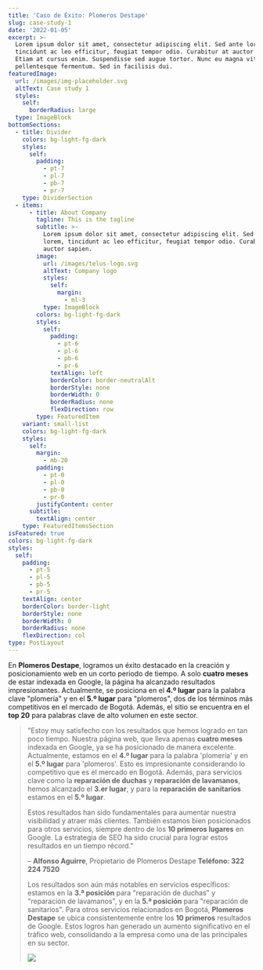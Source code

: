 ```yaml
---
title: 'Caso de Éxito: Plomeros Destape'
slug: case-study-1
date: '2022-01-05'
excerpt: >-
  Lorem ipsum dolor sit amet, consectetur adipiscing elit. Sed ante lorem,
  tincidunt ac leo efficitur, feugiat tempor odio. Curabitur at auctor sapien.
  Etiam at cursus enim. Suspendisse sed augue tortor. Nunc eu magna vitae lorem
  pellentesque fermentum. Sed in facilisis dui.
featuredImage:
  url: /images/img-placeholder.svg
  altText: Case study 1
  styles:
    self:
      borderRadius: large
  type: ImageBlock
bottomSections:
  - title: Divider
    colors: bg-light-fg-dark
    styles:
      self:
        padding:
          - pt-7
          - pl-7
          - pb-7
          - pr-7
    type: DividerSection
  - items:
      - title: About Company
        tagline: This is the tagline
        subtitle: >-
          Lorem ipsum dolor sit amet, consectetur adipiscing elit. Sed ante
          lorem, tincidunt ac leo efficitur, feugiat tempor odio. Curabitur at
          auctor sapien.
        image:
          url: /images/telus-logo.svg
          altText: Company logo
          styles:
            self:
              margin:
                - ml-3
          type: ImageBlock
        colors: bg-light-fg-dark
        styles:
          self:
            padding:
              - pt-6
              - pl-6
              - pb-6
              - pr-6
            textAlign: left
            borderColor: border-neutralAlt
            borderStyle: none
            borderWidth: 0
            borderRadius: none
            flexDirection: row
        type: FeaturedItem
    variant: small-list
    colors: bg-light-fg-dark
    styles:
      self:
        margin:
          - mb-20
        padding:
          - pt-0
          - pl-0
          - pb-0
          - pr-0
        justifyContent: center
      subtitle:
        textAlign: center
    type: FeaturedItemsSection
isFeatured: true
colors: bg-light-fg-dark
styles:
  self:
    padding:
      - pt-5
      - pl-5
      - pb-5
      - pr-5
    textAlign: center
    borderColor: border-light
    borderStyle: none
    borderWidth: 0
    borderRadius: none
    flexDirection: col
type: PostLayout
---
```

En **Plomeros Destape**, logramos un éxito destacado en la creación y posicionamiento web en un corto periodo de tiempo. A solo **cuatro meses** de estar indexada en Google, la página ha alcanzado resultados impresionantes. Actualmente, se posiciona en el **4.º lugar** para la palabra clave "plomería" y en el **5.º lugar** para "plomeros", dos de los términos más competitivos en el mercado de Bogotá. Además, el sitio se encuentra en el **top 20** para palabras clave de alto volumen en este sector.

> "Estoy muy satisfecho con los resultados que hemos logrado en tan poco tiempo. Nuestra página web, que lleva apenas **cuatro meses** indexada en Google, ya se ha posicionado de manera excelente. Actualmente, estamos en el **4.º lugar** para la palabra 'plomería' y en el **5.º lugar** para 'plomeros'. Esto es impresionante considerando lo competitivo que es el mercado en Bogotá. Además, para servicios clave como la **reparación de duchas** y **reparación de lavamanos**, hemos alcanzado el **3.er lugar**, y para la **reparación de sanitarios** estamos en el **5.º lugar**.
>
> Estos resultados han sido fundamentales para aumentar nuestra visibilidad y atraer más clientes. También estamos bien posicionados para otros servicios, siempre dentro de los **10 primeros lugares** en Google. La estrategia de SEO ha sido crucial para lograr estos resultados en un tiempo récord."
>
> – **Alfonso Aguirre**, Propietario de Plomeros Destape
> **Teléfono: 322 224 7520**
>
> Los resultados son aún más notables en servicios específicos: estamos en la **3.ª posición** para "reparación de duchas" y "reparación de lavamanos", y en la **5.ª posición** para "reparación de sanitarios". Para otros servicios relacionados en Bogotá, **Plomeros Destape** se ubica consistentemente entre los **10 primeros** resultados de Google. Estos logros han generado un aumento significativo en el tráfico web, consolidando a la empresa como una de las principales en su sector.
>
> ![](/images/evidencias.PNG)



